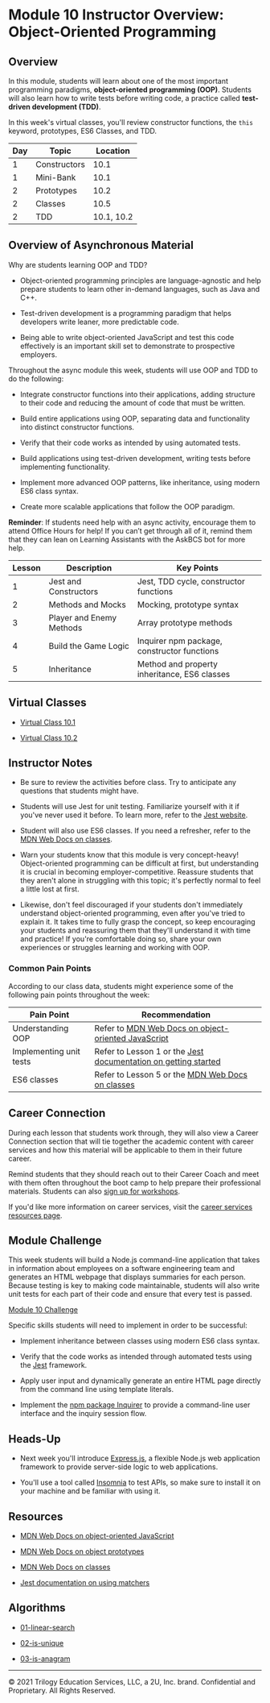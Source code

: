 # Module 10 Instructor Overview: Object-Oriented Programming

## Overview

In this module, students will learn about one of the most important programming paradigms, **object-oriented programming (OOP)**. Students will also learn how to write tests before writing code, a practice called **test-driven development (TDD)**.

In this week's virtual classes, you'll review constructor functions, the `this` keyword, prototypes, ES6 Classes, and TDD.

| Day  | Topic              | Location      |
| ---  | ---                | ---           |
| 1    | Constructors       | 10.1          |
| 1    | Mini-Bank          | 10.1          |
| 2    | Prototypes         | 10.2          |
| 2    | Classes            | 10.5          |
| 2    | TDD                | 10.1, 10.2    |

## Overview of Asynchronous Material 

Why are students learning OOP and TDD?

  * Object-oriented programming principles are language-agnostic and help prepare students to learn other in-demand languages, such as Java and C++.

  * Test-driven development is a programming paradigm that helps developers write leaner, more predictable code. 

  * Being able to write object-oriented JavaScript and test this code effectively is an important skill set to demonstrate to prospective employers.

Throughout the async module this week, students will use OOP and TDD to do the following:

  * Integrate constructor functions into their applications, adding structure to their code and reducing the amount of code that must be written.

  * Build entire applications using OOP, separating data and functionality into distinct constructor functions.

  * Verify that their code works as intended by using automated tests.

  * Build applications using test-driven development, writing tests before implementing functionality.

  * Implement more advanced OOP patterns, like inheritance, using modern ES6 class syntax.

  * Create more scalable applications that follow the OOP paradigm.

**Reminder**: If students need help with an async activity, encourage them to attend Office Hours for help! If you can’t get through all of it, remind them that they can lean on Learning Assistants with the AskBCS bot for more help.

| Lesson   | Description                | Key Points                                                                            |
| ---      | ---                        | ---                                                                                   |
| 1        | Jest and Constructors      | Jest, TDD cycle, constructor functions                                                |
| 2        | Methods and Mocks          | Mocking, prototype syntax                                                             |
| 3        | Player and Enemy Methods   | Array prototype methods                                                               |
| 4        | Build the Game Logic       | Inquirer npm package, constructor functions                                           |
| 5        | Inheritance                | Method and property inheritance, ES6 classes                                          |         


## Virtual Classes

* [Virtual Class 10.1](./10.1-REQUIRED.md)

* [Virtual Class 10.2](./10.2-REQUIRED.md)

## Instructor Notes

* Be sure to review the activities before class. Try to anticipate any questions that students might have.

* Students will use Jest for unit testing. Familiarize yourself with it if you've never used it before. To learn more, refer to the [Jest website](https://jestjs.io/).

* Student will also use ES6 classes. If you need a refresher, refer to the [MDN Web Docs on classes](https://developer.mozilla.org/en-US/docs/Web/JavaScript/Reference/Classes). 

* Warn your students know that this module is very concept-heavy! Object-oriented programming can be difficult at first, but understanding it is crucial in becoming employer-competitive. Reassure students that they aren't alone in struggling with this topic; it's perfectly normal to feel a little lost at first.

* Likewise, don't feel discouraged if your students don't immediately understand object-oriented programming, even after you've tried to explain it. It takes time to fully grasp the concept, so keep encouraging your students and reassuring them that they'll understand it with time and practice! If you're comfortable doing so, share your own experiences or struggles learning and working with OOP.

### Common Pain Points

According to our class data, students might experience some of the following pain points throughout the week:

| Pain Point                | Recommendation       |
| ---                       | ---                  |
| Understanding OOP         | Refer to [MDN Web Docs on object-oriented JavaScript](https://developer.mozilla.org/en-US/docs/Learn/JavaScript/Objects/Object-oriented_JS) |
| Implementing unit tests   | Refer to Lesson 1 or the [Jest documentation on getting started](https://jestjs.io/docs/getting-started) |
| ES6 classes               | Refer to Lesson 5 or the [MDN Web Docs on classes](https://developer.mozilla.org/en-US/docs/Web/JavaScript/Reference/Classes)|

## Career Connection

During each lesson that students work through, they will also view a Career Connection section that will tie together the academic content with career services and how this material will be applicable to them in their future career.

Remind students that they should reach out to their Career Coach and meet with them often throughout the boot camp to help prepare their professional materials. Students can also [sign up for workshops](https://careerservicesonlineevents.splashthat.com/).

If you'd like more information on career services, visit the [career services resources page](https://careernetwork.2u.com//).

## Module Challenge

This week students will build a Node.js command-line application that takes in information about employees on a software engineering team and generates an HTML webpage that displays summaries for each person. Because testing is key to making code maintainable, students will also write unit tests for each part of their code and ensure that every test is passed.

[Module 10 Challenge](../../01-Class-Content/10-OOP/02-Challenge)

Specific skills students will need to implement in order to be successful:

* Implement inheritance between classes using modern ES6 class syntax.

* Verify that the code works as intended through automated tests using the [Jest](https://jestjs.io/) framework.

* Apply user input and dynamically generate an entire HTML page directly from the command line using template literals.

* Implement the [npm package Inquirer](https://www.npmjs.com/package/inquirer) to provide a command-line user interface and the inquiry session flow.

## Heads-Up

* Next week you'll introduce [Express.js](https://expressjs.com/), a flexible Node.js web application framework to provide server-side logic to web applications. 

* You'll use a tool called [Insomnia](https://insomnia.rest/products/insomnia) to test APIs, so make sure to install it on your machine and be familiar with using it. 

## Resources

* [MDN Web Docs on object-oriented JavaScript](https://developer.mozilla.org/en-US/docs/Learn/JavaScript/Objects/Object-oriented_JS)

* [MDN Web Docs on object prototypes](https://developer.mozilla.org/en-US/docs/Learn/JavaScript/Objects/Object_prototypes)

* [MDN Web Docs on classes](https://developer.mozilla.org/en-US/docs/Web/JavaScript/Reference/Classes)

* [Jest documentation on using matchers](https://jestjs.io/docs/en/using-matchers)

## Algorithms

* [01-linear-search](../../01-Class-Content/10-OOP/03-Algorithms/01-linear-search)

* [02-is-unique](../../01-Class-Content/10-OOP/03-Algorithms/02-is-unique)

* [03-is-anagram](../../01-Class-Content/10-OOP/03-Algorithms/03-is-anagram)

---
© 2021 Trilogy Education Services, LLC, a 2U, Inc. brand.  Confidential and Proprietary.  All Rights Reserved.
